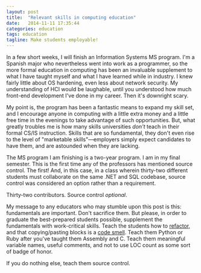 ```yaml
---
layout: post
title:  "Relevant skills in computing education"
date:   2014-11-11 17:35:44
categories: education
tags: education
tagline: Make students employable!
---
```

In a few short weeks, I will finish an Information Systems MS program. I'm a Spanish major who nevertheless went into
work as a programmer, so the more formal education in computing has been an invaluable supplement to what I have taught
myself and what I have learned while in industry. I knew fairly little about OS hardening, even less about network
security. My understanding of HCI would be laughable, until you understood how much front-end development I've done in
my career. Then it's downright scary.

My point is, the program has been a fantastic means to expand my skill set, and I encourage anyone in computing with a
little extra money and a little free time in the evenings to take advantage of such opportunities. But, what greatly
troubles me is how many skills universities *don't* teach in their formal CS/IS instruction. Skills that are so
fundamental, they don't even rise to the level of "marketable skills"—employers simply expect candidates to have them,
and are astounded when they are lacking.

The MS program I am finishing is a two-year program. I am in my final semester. This is the first time any of the
professors has mentioned source control. The first! And, in this case, in a class wherein thirty-two different students
must collaborate on the same .NET and SQL codebase, source control was considered an option rather than a
requirement.

Thirty-two contributors. Source control *optional*.

My message to any educators who may stumble upon this post is this: fundamentals are important. Don't sacrifice them.
But please, in order to graduate the best-prepared students possible, supplement the fundamentals with work-critical
skills. Teach the students how to [refactor](http://en.wikipedia.org/wiki/Code_refactoring), and that copying/pasting
blocks is a [code smell](http://en.wikipedia.org/wiki/Code_smell). Teach them Python or Ruby
after you've taught them Assembly and C. Teach them meaningful variable names, useful comments, and not to use LOC count
as some sort of badge of honor.

If you do nothing else, teach them source control.
